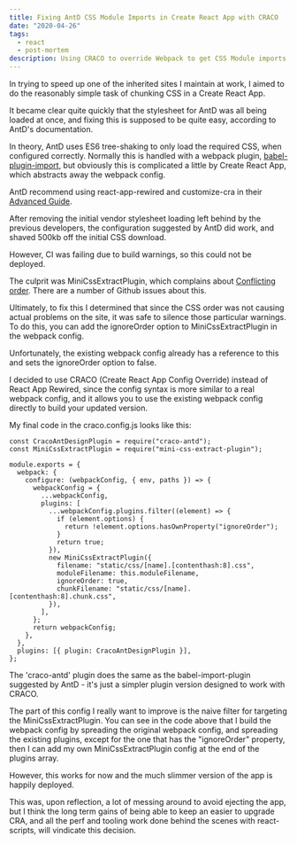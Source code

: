 ```yaml
---
title: Fixing AntD CSS Module Imports in Create React App with CRACO
date: "2020-04-26"
tags:
  - react
  - post-mortem
description: Using CRACO to override Webpack to get CSS Module imports working with Create React App and Ant Design. Includes complete code snippets.
---
```


In trying to speed up one of the inherited sites I maintain at work, I aimed to do the reasonably simple task of chunking CSS in a Create React App.

It became clear quite quickly that the stylesheet for AntD was all being loaded at once, and fixing this is supposed to be quite easy, according to AntD's documentation.

In theory, AntD uses ES6 tree-shaking to only load the required CSS, when configured correctly. Normally this is handled with a webpack plugin, [babel-plugin-import](https://github.com/ant-design/babel-plugin-import), but obviously this is complicated a little by Create React App, which abstracts away the webpack config.

AntD recommend using react-app-rewired and customize-cra in their [Advanced Guide](https://ant.design/docs/react/use-with-create-react-app#Advanced-Guides).

After removing the initial vendor stylesheet loading left behind by the previous developers, the configuration suggested by AntD did work, and shaved 500kb off the initial CSS download.

However, CI was failing due to build warnings, so this could not be deployed.

The culprit was MiniCssExtractPlugin, which complains about [Conflicting order](https://github.com/facebook/create-react-app/issues/5372). There are a number of Github issues about this.

Ultimately, to fix this I determined that since the CSS order was not causing actual problems on the site, it was safe to silence those particular warnings. To do this, you can add the ignoreOrder option to MiniCssExtractPlugin in the webpack config.

Unfortunately, the existing webpack config already has a reference to this and sets the ignoreOrder option to false.

I decided to use CRACO (Create React App Config Override) instead of React App Rewired, since the config syntax is more similar to a real webpack config, and it allows you to use the existing webpack config directly to build your updated version.

My final code in the craco.config.js looks like this:

```
const CracoAntDesignPlugin = require("craco-antd");
const MiniCssExtractPlugin = require("mini-css-extract-plugin");

module.exports = {
  webpack: {
    configure: (webpackConfig, { env, paths }) => {
      webpackConfig = {
        ...webpackConfig,
        plugins: [
          ...webpackConfig.plugins.filter((element) => {
            if (element.options) {
              return !element.options.hasOwnProperty("ignoreOrder");
            }
            return true;
          }),
          new MiniCssExtractPlugin({
            filename: "static/css/[name].[contenthash:8].css",
            moduleFilename: this.moduleFilename,
            ignoreOrder: true,
            chunkFilename: "static/css/[name].[contenthash:8].chunk.css",
          }),
        ],
      };
      return webpackConfig;
    },
  },
  plugins: [{ plugin: CracoAntDesignPlugin }],
};
```

The 'craco-antd' plugin does the same as the babel-import-plugin suggested by AntD - it's just a simpler plugin version designed to work with CRACO.

The part of this config I really want to improve is the naive filter for targeting the MiniCssExtractPlugin. You can see in the code above that I build the webpack config by spreading the original webpack config, and spreading the existing plugins, except for the one that has the "ignoreOrder" property, then I can add my own MiniCssExtractPlugin config at the end of the plugins array.

However, this works for now and the much slimmer version of the app is happily deployed.

This was, upon reflection, a lot of messing around to avoid ejecting the app, but I think the long term gains of being able to keep an easier to upgrade CRA, and all the perf and tooling work done behind the scenes with react-scripts, will vindicate this decision.
